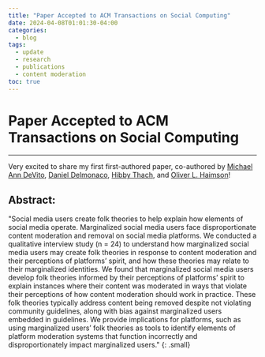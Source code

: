 ```yaml
---
title: "Paper Accepted to ACM Transactions on Social Computing"
date: 2024-04-08T01:01:30-04:00
categories:
  - blog
tags:
  - update
  - research
  - publications
  - content moderation
toc: true
---
```

# Paper Accepted to ACM Transactions on Social Computing
---
Very excited to share my first first-authored paper, co-authored by <a href="https://michaelanndevito.com/">Michael Ann DeVito</a>, <a href="https://www.libraries.rutgers.edu/directory/daniel-delmonaco">Daniel Delmonaco</a>, <a href="https://www.hibbythach.com/">Hibby Thach</a>, and <a href="https://oliverhaimson.com/">Oliver L. Haimson</a>! 

## Abstract:
"Social media users create folk theories to help explain how elements of social media operate. Marginalized social media users face disproportionate content moderation and removal on social media platforms. We conducted a qualitative interview study (n = 24) to understand how marginalized social media users may create folk theories in response to content moderation and their perceptions of platforms’ spirit, and how these theories may relate to their marginalized identities. We found that marginalized social media users develop folk theories informed by their perceptions of platforms’ spirit to explain instances where their content was moderated in ways that violate their perceptions of how content moderation should work in practice. These folk theories typically address content being removed despite not violating community guidelines, along with bias against marginalized users embedded in guidelines. We provide implications for platforms, such as using marginalized users’ folk theories as tools to identify elements of platform moderation systems that function incorrectly and disproportionately impact marginalized users."
{: .small}
